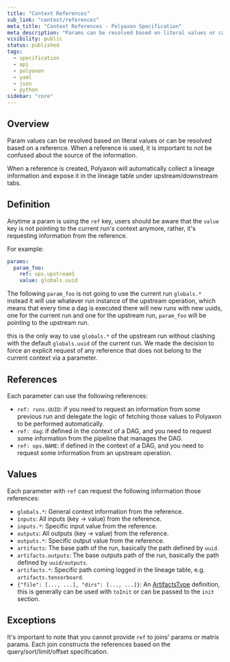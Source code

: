 ```yaml
---
title: "Context References"
sub_link: "context/references"
meta_title: "Context References - Polyaxon Specification"
meta_description: "Params can be resolved based on literal values or can be resolved based on a reference."
visibility: public
status: published
tags:
  - specification
  - api
  - polyaxon
  - yaml
  - json
  - python
sidebar: "core"
---
```


## Overview

Param values can be resolved based on literal values or can be resolved based on a reference.
When a reference is used, it is important to not be confused about the source of the information.

When a reference is created, Polyaxon will automatically collect a lineage information and expose it in the lineage table under upstream/downstream tabs.

## Definition

Anytime a param is using the `ref` key, users should be aware that the `value` key is not pointing to the current run's context anymore, rather,
it's requesting information from the reference.

For example:

```yaml
params:
  param_foo:
    ref: ops.upstream1
    value: globals.uuid
```

The following `param_foo` is not going to use the current run `globals.*` instead it will use whatever run instance of the upstream operation, 
which means that every time a dag is executed there will new runs with new uuids, one for the current run and one for the upstream run, `param_foo` will be pointing to the upstream run.

this is the only way to use `globals.*` of the upstream run without clashing with the default `globals.uuid` of the current run. 
We made the decision to force an explicit request of any reference that does not belong to the current context via a parameter.

## References

Each parameter can use the following references:

 * `ref: runs.UUID`: if you need to request an information from some previous run and delegate the logic of fetching those values to Polyaxon to be performed automatically. 
 * `ref: dag`: if defined in the context of a DAG, and you need to request some information from the pipeline that manages the DAG.
 * `ref: ops.NAME`: if defined in the context of a DAG, and you need to request some information from an upstream operation.
 
## Values

Each parameter with `ref` can request the following information those references:

 * `globals.*`: General context information from the reference.
 * `inputs`: All inputs (key -> value) from the reference.
 * `inputs.*`: Specific input value from the reference.
 * `outputs`: All outputs (key -> value) from the reference.
 * `outputs.*`: Specific output value from the reference.
 * `artifacts`: The base path of the run, basically the path defined by `uuid`.
 * `artifacts.outputs`: The base outputs path of the run, basically the path defined by `uuid/outputs`.
 * `artifacts.*`: Specific path coming logged in the lineage table, e.g. `artifacts.tensorboard`.
 * `{"file": [..., ...], "dirs": [..., ...]}`: An [ArtifactsType](/docs/core/specification/types/#v1artifactstype) definition, this is generally can be used with `toInit` or can be passed to the `init` section. 
 

## Exceptions

It's important to note that you cannot provide `ref` to joins' params or matrix params.
Each join constructs the references based on the query/sort/limit/offset specification.
